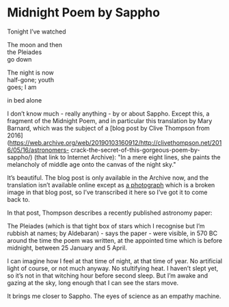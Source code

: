 # Midnight Poem by Sappho

Tonight I’ve watched

The moon and then  
the Pleiades  
go down

The night is now  
half-gone; youth  
goes; I am

in bed alone

I don’t know much - really anything - by or about Sappho. Except this, a
fragment of the Midnight Poem, and in particular this translation by Mary
Barnard, which was the subject of a [blog post by Clive Thompson from
2016](https://web.archive.org/web/20190103160912/http://clivethompson.net/2016/05/16/astronomers-
crack-the-secret-of-this-gorgeous-poem-by-sappho/) (that link to Internet
Archive): "In a mere eight lines, she paints the melancholy of middle age onto
the canvas of the night sky."

It’s beautiful. The blog post is only available in the Archive now, and the
translation isn’t available online except as [a
photograph](https://www.instagram.com/p/wj0Rc5pdH_/) which is a broken image
in that blog post, so I’ve transcribed it here so I’ve got it to come back to.

In that post, Thompson describes a recently published astronomy paper:

The Pleiades (which is that tight box of stars which I recognise but I’m
rubbish at names; by Aldebaran) - says the paper - were visible, in 570 BC
around the time the poem was written, at the appointed time which is before
midnight, between 25 January and 5 April.

I can imagine how I feel at that time of night, at that time of year. No
artificial light of course, or not much anyway. No stultifying heat. I haven’t
slept yet, so it’s not in that witching hour before second sleep. But I’m
awake and gazing at the sky, long enough that I can see the stars move.

It brings me closer to Sappho. The eyes of science as an empathy machine.
